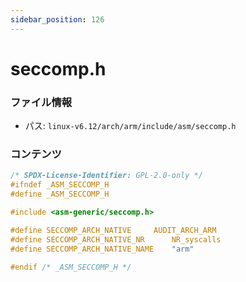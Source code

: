 ```yaml
---
sidebar_position: 126
---
```

# seccomp.h

### ファイル情報

- パス: `linux-v6.12/arch/arm/include/asm/seccomp.h`

### コンテンツ

```h
/* SPDX-License-Identifier: GPL-2.0-only */
#ifndef _ASM_SECCOMP_H
#define _ASM_SECCOMP_H

#include <asm-generic/seccomp.h>

#define SECCOMP_ARCH_NATIVE		AUDIT_ARCH_ARM
#define SECCOMP_ARCH_NATIVE_NR		NR_syscalls
#define SECCOMP_ARCH_NATIVE_NAME	"arm"

#endif /* _ASM_SECCOMP_H */

```
